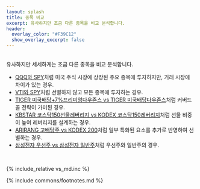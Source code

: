```yaml
---
layout: splash
title: 종목 비교
excerpt: 유사하지만 조금 다른 종목을 비교 분석합니다.
header:
  overlay_color: "#F39C12"
  show_overlay_excerpt: false
---
```


<br>
유사하지만 세세하게는 조금 다른 종목을 비교 분석합니다.

- [QQQ와 SPY](/qqq-vs-spy/)처럼 미국 주식 시장에 상장된 주요 종목에 투자하지만, 거래 시장에 차이가 있는 경우.
- [VTI와 SPY](/vti-vs-spy/)처럼 선별하지 않고 모든 종목에 투자하는 경우.
- [TIGER 미국배당+7%프리미엄다우존스 vs TIGER 미국배당다우존스](/458760-vs-458730/)처럼 커버드콜 전략이 가미된 경우.
- [KBSTAR 코스닥150선물레버리지 vs KODEX 코스닥150레버리지](/275750-vs-233740/)처럼 선물 비중이 높여 레버리지를 설계하는 경우.
- [ARIRANG 고배당주 vs KODEX 200](/161510-vs-069500/)처럼 일부 특화된 요소를 추가로 반영하여 선별하는 경우.
- [삼성전자 우선주 vs 삼성전자 일반주](/161510-vs-069500/)처럼 우선주와 일반주의 경우.

<br>

{% include_relative vs_md.inc %}

{% include commons/footnotes.md %}
